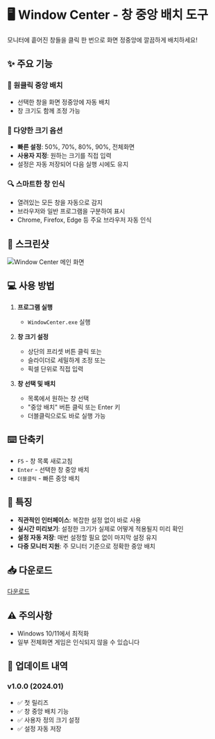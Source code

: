 # 🖥️ Window Center - 창 중앙 배치 도구

모니터에 흩어진 창들을 클릭 한 번으로 화면 정중앙에 깔끔하게 배치하세요!

## ✨ 주요 기능

### 🎯 원클릭 중앙 배치
- 선택한 창을 화면 정중앙에 자동 배치
- 창 크기도 함께 조정 가능

### 📐 다양한 크기 옵션
- **빠른 설정**: 50%, 70%, 80%, 90%, 전체화면
- **사용자 지정**: 원하는 크기를 직접 입력
- 설정은 자동 저장되어 다음 실행 시에도 유지

### 🔍 스마트한 창 인식
- 열려있는 모든 창을 자동으로 감지
- 브라우저와 일반 프로그램을 구분하여 표시
- Chrome, Firefox, Edge 등 주요 브라우저 자동 인식

## 📸 스크린샷

![Window Center 메인 화면](https://github.com/user-attachments/assets/8455d6af-cb50-4c74-bfab-b33078586a1d)


## 💻 사용 방법

1. **프로그램 실행**
   - `WindowCenter.exe` 실행

2. **창 크기 설정**
   - 상단의 프리셋 버튼 클릭 또는
   - 슬라이더로 세밀하게 조정 또는
   - 픽셀 단위로 직접 입력

3. **창 선택 및 배치**
   - 목록에서 원하는 창 선택
   - "중앙 배치" 버튼 클릭 또는 Enter 키
   - 더블클릭으로도 바로 실행 가능

## ⌨️ 단축키

- `F5` - 창 목록 새로고침
- `Enter` - 선택한 창 중앙 배치
- `더블클릭` - 빠른 중앙 배치

## 🎨 특징

- **직관적인 인터페이스**: 복잡한 설정 없이 바로 사용
- **실시간 미리보기**: 설정한 크기가 실제로 어떻게 적용될지 미리 확인
- **설정 자동 저장**: 매번 설정할 필요 없이 마지막 설정 유지
- **다중 모니터 지원**: 주 모니터 기준으로 정확한 중앙 배치

## 📥 다운로드

[다운로드](https://github.com/qaws1122/WindowCenter/releases/tag/qaws1122)

## ⚠️ 주의사항

- Windows 10/11에서 최적화
- 일부 전체화면 게임은 인식되지 않을 수 있습니다

## 📝 업데이트 내역

### v1.0.0 (2024.01)
- ✅ 첫 릴리즈
- ✅ 창 중앙 배치 기능
- ✅ 사용자 정의 크기 설정
- ✅ 설정 자동 저장
